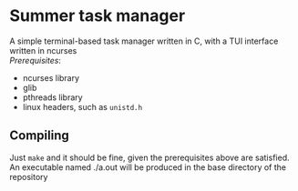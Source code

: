 # Summer task manager
A simple terminal-based task manager written in C, with a TUI interface written in ncurses  
*Prerequisites*:
- ncurses library
- glib
- pthreads library
- linux headers, such as `unistd.h`
## Compiling 
Just `make` and it should be fine, given the prerequisites above are satisfied. 
An executable named ./a.out will be produced in the base directory of the repository
